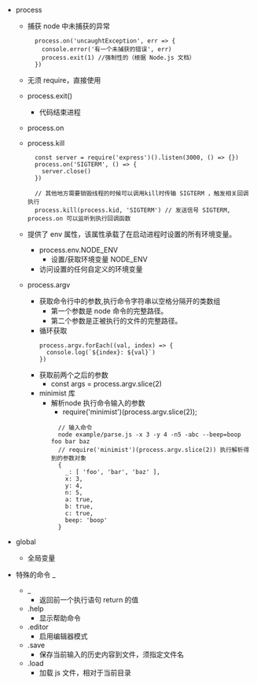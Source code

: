 - process
  - 捕获 node 中未捕获的异常
    ```
      process.on('uncaughtException', err => {
        console.error('有一个未捕获的错误', err)
        process.exit(1) //强制性的（根据 Node.js 文档）
      })
    ```
  - 无须 require，直接使用
  - process.exit()
    - 代码结束进程
  - process.on
  - process.kill
    ```
      const server = require('express')().listen(3000, () => {})
      process.on('SIGTERM', () => {
        server.close()
      })

      // 其他地方需要销毁线程的时候可以调用kill时传输 SIGTERM ，触发相关回调执行
      process.kill(process.kid, 'SIGTERM') // 发送信号 SIGTERM, process.on 可以监听到执行回调函数
    ```

  - 提供了 env 属性，该属性承载了在启动进程时设置的所有环境变量。
    - process.env.NODE_ENV
      - 设置/获取环境变量 NODE_ENV
    - 访问设置的任何自定义的环境变量

  - process.argv
    - 获取命令行中的参数,执行命令字符串以空格分隔开的类数组
      - 第一个参数是 node 命令的完整路径。
      - 第二个参数是正被执行的文件的完整路径。
    - 循环获取
      ```
      process.argv.forEach((val, index) => {
        console.log(`${index}: ${val}`)
      })
      ```
    - 获取前两个之后的参数
      - const args = process.argv.slice(2)
    - minimist 库
      - 解析node 执行命令输入的参数
        - require('minimist')(process.argv.slice(2));
        ```
          // 输入命令
          node example/parse.js -x 3 -y 4 -n5 -abc --beep=boop foo bar baz
          // require('minimist')(process.argv.slice(2)) 执行解析得到的参数对象
          {
            _: [ 'foo', 'bar', 'baz' ],
            x: 3,
            y: 4,
            n: 5,
            a: true,
            b: true,
            c: true,
            beep: 'boop'
          }
        ```

- global
  - 全局变量

- 特殊的命令 _
  - _ 
    - 返回前一个执行语句 return 的值
  - .help
    - 显示帮助命令
  - .editor
    - 启用编辑器模式
  - .save
    - 保存当前输入的历史内容到文件，须指定文件名
  - .load
    - 加载 js 文件，相对于当前目录

